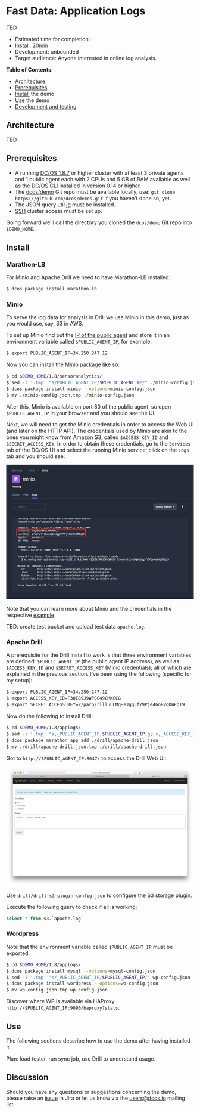 # Fast Data: Application Logs

TBD

- Estimated time for completion:
 - Install: 20min
 - Development: unbounded
- Target audience: Anyone interested in online log analysis.

**Table of Contents**:

- [Architecture](#architecture)
- [Prerequisites](#prerequisites)
- [Install](#install) the demo
- [Use](#use) the demo
- [Development and testing](#development)

## Architecture

TBD



## Prerequisites

- A running [DC/OS 1.8.7](https://dcos.io/releases/1.8.7/) or higher cluster with at least 3 private agents and 1 public agent each with 2 CPUs and 5 GB of RAM available as well as the [DC/OS CLI](https://dcos.io/docs/1.8/usage/cli/install/) installed in version 0.14 or higher.
- The [dcos/demo](https://github.com/dcos/demos/) Git repo must be available locally, use: `git clone https://github.com/dcos/demos.git` if you haven't done so, yet.
- The JSON query util [jq](https://github.com/stedolan/jq/wiki/Installation) must be installed.
- [SSH](https://dcos.io/docs/1.8/administration/access-node/sshcluster/) cluster access must be set up.

Going forward we'll call the directory you cloned the `dcos/demo` Git repo into `$DEMO_HOME`.

## Install

### Marathon-LB

For Minio and Apache Drill we need to have Marathon-LB installed:

```bash
$ dcos package install marathon-lb
```

### Minio

To serve the log data for analysis in Drill we use Minio in this demo, just as you would use, say, S3 in AWS.

To set up Minio find out the [IP of the public agent](https://dcos.io/docs/1.8/administration/locate-public-agent/)
and store it in an environment variable called `$PUBLIC_AGENT_IP`, for example:

```bash
$ export PUBLIC_AGENT_IP=34.250.247.12
```

Now you can install the Minio package like so:

```bash
$ cd $DEMO_HOME/1.8/sensoranalytics/
$ sed -i '.tmp' "s/PUBLIC_AGENT_IP/$PUBLIC_AGENT_IP/" ./minio-config.json
$ dcos package install minio --options=minio-config.json
$ mv ./minio-config.json.tmp ./minio-config.json
```

After this, Minio is available on port 80 of the public agent, so open `$PUBLIC_AGENT_IP`
in your browser and you should see the UI.

Next, we will need to get the Minio credentials in order to access the Web UI (and later on the HTTP API).
The credentials used by Minio are akin to the ones you might know from Amazon S3, called `$ACCESS_KEY_ID`
and `$SECRET_ACCESS_KEY`. In order to obtain these credentials, go to the `Services` tab of the DC/OS UI and
select the running Minio service; click on the `Logs` tab and you should see:

![Obtaining Minio credentials](img/minio-creds.png)

Note that you can learn more about Minio and the credentials in the respective [example](https://github.com/dcos/examples/tree/master/1.8/minio#using-browser-console).

TBD: create test bucket and upload test data `apache.log`.

### Apache Drill

A prerequisite for the Drill install to work is that three environment variables
are defined: `$PUBLIC_AGENT_IP` (the public agent IP address), as well as `$ACCESS_KEY_ID`
and `$SECRET_ACCESS_KEY` (Minio credentials); all of which are explained in the
previous section. I've been using the following (specific for my setup):

```bash
$ export PUBLIC_AGENT_IP=34.250.247.12
$ export ACCESS_KEY_ID=F3QE89J9WPSC49CMKCCG
$ export SECRET_ACCESS_KEY=2/parG/rllluCLMgHeJggJfY9Pje4Go8VqOWEqI9
```

Now do the following to install Drill:

```bash
$ cd $DEMO_HOME/1.8/applogs/
$ sed -i '.tmp' "s,_PUBLIC_AGENT_IP,$PUBLIC_AGENT_IP,g; s,_ACCESS_KEY_ID,$ACCESS_KEY_ID,; s,_SECRET_ACCESS_KEY,$SECRET_ACCESS_KEY," ./drill/apache-drill.json
$ dcos package marathon app add ./drill/apache-drill.json
$ mv ./drill/apache-drill.json.tmp ./drill/apache-drill.json
```

Got to `http://$PUBLIC_AGENT_IP:8047/` to access the Drill Web UI:

![Apache Drill Web UI](img/drill-ui.png)

Use `drill/drill-s3-plugin-config.json` to configure the S3 storage plugin.

Execute the following query to check if all is working:

```sql
select * from s3.`apache.log`
```

### Wordpress

Note that the environment variable called `$PUBLIC_AGENT_IP` must be exported.

```bash
$ cd $DEMO_HOME/1.8/applogs/
$ dcos package install mysql --options=mysql-config.json
$ sed -i '.tmp' "s/_PUBLIC_AGENT_IP/$PUBLIC_AGENT_IP/" wp-config.json
$ dcos package install wordpress --options=wp-config.json
$ mv wp-config.json.tmp wp-config.json
```

Discover where WP is available via HAProxy `http://$PUBLIC_AGENT_IP:9090/haproxy?stats`:

## Use

The following sections describe how to use the demo after having installed it.

Plan: load tester, run sync job, use Drill to understand usage.

## Discussion

Should you have any questions or suggestions concerning the demo, please raise an [issue](https://dcosjira.atlassian.net/) in Jira or let us know via the [users@dcos.io](mailto:users@dcos.io) mailing list.
